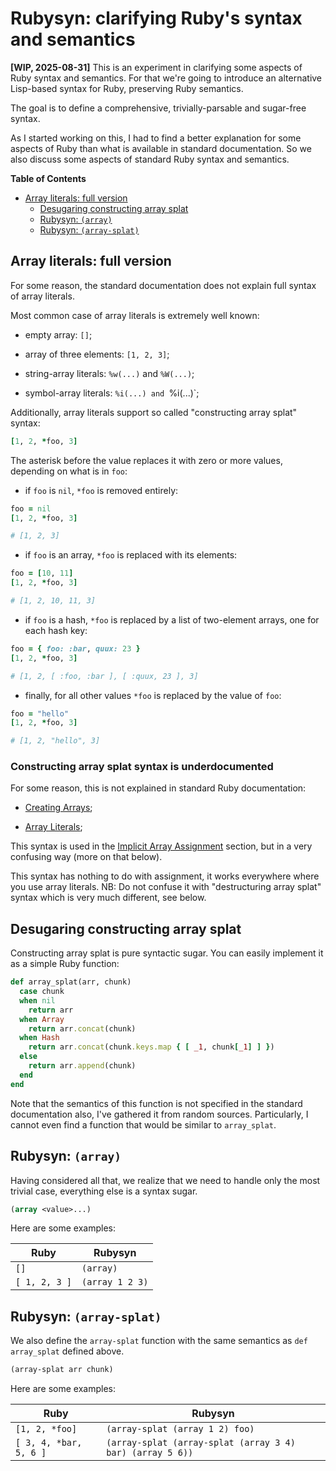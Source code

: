 # Rubysyn: clarifying Ruby's syntax and semantics

**[WIP, 2025-08-31]** This is an experiment in clarifying some aspects
of Ruby syntax and semantics.  For that we're going to introduce an
alternative Lisp-based syntax for Ruby, preserving Ruby semantics.

The goal is to define a comprehensive, trivially-parsable and
sugar-free syntax.

As I started working on this, I had to find a better explanation for
some aspects of Ruby than what is available in standard documentation.
So we also discuss some aspects of standard Ruby syntax and semantics.

<!-- markdown-toc start - Don't edit this section. Run M-x markdown-toc-refresh-toc -->
**Table of Contents**

- [Array literals: full version](#array-literals-full-version)
  - [Desugaring constructing array splat](#desugaring-constructing-array-splat)
  - [Rubysyn: `(array)`](#rubysyn-array)
  - [Rubysyn: `(array-splat)`](#rubysyn-array-splat)

<!-- markdown-toc end -->



## Array literals: full version

For some reason, the standard documentation does not explain full
syntax of array literals.

Most common case of array literals is extremely well known:

* empty array: `[]`;

* array of three elements: `[1, 2, 3]`;

* string-array literals: `%w(...)` and `%W(...)`;

* symbol-array literals: `%i(...) and `%i(...)`;

Additionally, array literals support so called "constructing array
splat" syntax:

````ruby
[1, 2, *foo, 3]
````

The asterisk before the value replaces it with zero or more values,
depending on what is in `foo`:

* if `foo` is `nil`, `*foo` is removed entirely:

```ruby
foo = nil
[1, 2, *foo, 3]

# [1, 2, 3]
```

* if `foo` is an array, `*foo` is replaced with its elements:

```ruby
foo = [10, 11]
[1, 2, *foo, 3]

# [1, 2, 10, 11, 3]

```

* if `foo` is a hash, `*foo` is replaced by a list of two-element
arrays, one for each hash key:

```ruby
foo = { foo: :bar, quux: 23 }
[1, 2, *foo, 3]

# [1, 2, [ :foo, :bar ], [ :quux, 23 ], 3]

```

* finally, for all other values `*foo` is replaced by the value of
`foo`:

```ruby
foo = "hello"
[1, 2, *foo, 3]

# [1, 2, "hello", 3]

```

### Constructing array splat syntax is underdocumented

For some reason, this is not explained in standard Ruby documentation:

* [Creating Arrays](https://docs.ruby-lang.org/en/3.4/Array.html#class-Array-label-Creating+Arrays);

* [Array Literals](https://docs.ruby-lang.org/en/3.4/syntax/literals_rdoc.html#label-Array+Literals);

This syntax is used in the
[Implicit Array Assignment](https://docs.ruby-lang.org/en/3.4/syntax/assignment_rdoc.html#label-Implicit+Array+Assignment)
section, but in a very confusing way (more on that below).

This syntax has nothing to do with assignment, it works everywhere
where you use array literals.  NB: Do not confuse it with
"destructuring array splat" syntax which is very much different, see
below.

## Desugaring constructing array splat

Constructing array splat is pure syntactic sugar.  You can easily
implement it as a simple Ruby function:

```ruby
def array_splat(arr, chunk)
  case chunk
  when nil
    return arr
  when Array
    return arr.concat(chunk)
  when Hash
    return arr.concat(chunk.keys.map { [ _1, chunk[_1] ] })
  else
    return arr.append(chunk)
  end
end
```

Note that the semantics of this function is not specified in the
standard documentation also, I've gathered it from random sources.
Particularly, I cannot even find a function that would be similar to
`array_splat`.

## Rubysyn: `(array)`

Having considered all that, we realize that we need to handle only the
most trivial case, everything else is a syntax sugar.

```lisp
(array <value>...)

```

Here are some examples:

| Ruby | Rubysyn |
|------|---------|
| `[]` | `(array)` |
|`[ 1, 2, 3 ]` | `(array 1 2 3)` |

## Rubysyn: `(array-splat)`

We also define the `array-splat` function with the same semantics as
`def array_splat` defined above.

```lisp
(array-splat arr chunk)
```

Here are some examples:

| Ruby | Rubysyn |
|------|---------|
| `[1, 2, *foo]` | `(array-splat (array 1 2) foo)` |
|`[ 3, 4, *bar, 5, 6 ]` | `(array-splat (array-splat (array 3 4) bar) (array 5 6))` |

